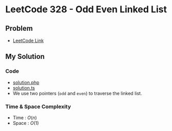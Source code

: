 # LeetCode 328 - Odd Even Linked List

## Problem  
- [LeetCode Link](https://leetcode.com/problems/odd-even-linked-list/)

## My Solution

### Code
- [solution.php](./solution.php)
- [solution.ts](./solution.ts)
- We use two pointers (`odd` and `even`) to traverse the linked list.

### Time & Space Complexity
- Time  : $O(n)$
- Space : $O(1)$
